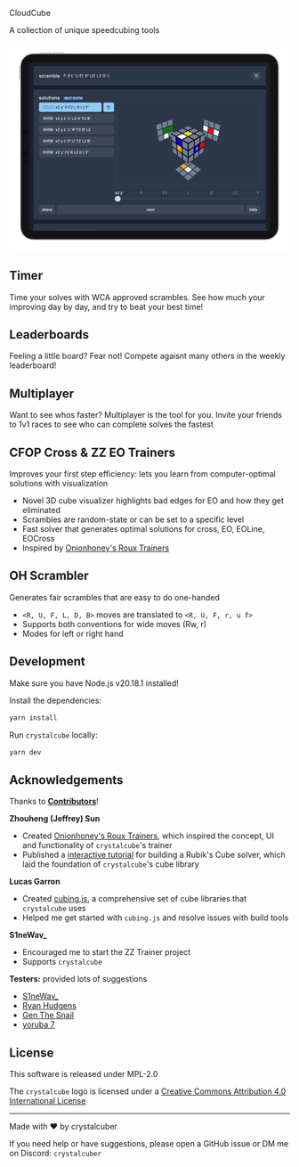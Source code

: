 CloudCube

A collection of unique speedcubing tools

![screenshot of crystalcube](public/assets/mockup-dark.webp)

## Timer

Time your solves with WCA approved scrambles. See how much your improving day by day, and try to beat your best time!

## Leaderboards

Feeling a little board? Fear not! Compete agaisnt many others in the weekly leaderboard!

## Multiplayer

Want to see whos faster? Multiplayer is the tool for you. Invite your friends to 1v1 races to see who can complete solves the fastest

## CFOP Cross & ZZ EO Trainers

Improves your first step efficiency: lets you learn from computer-optimal solutions with visualization

- Novel 3D cube visualizer highlights bad edges for EO and how they get eliminated
- Scrambles are random-state or can be set to a specific level
- Fast solver that generates optimal solutions for cross, EO, EOLine, EOCross
- Inspired by [Onionhoney's Roux Trainers](https://onionhoney.github.io/roux-trainers/)

## OH Scrambler

Generates fair scrambles that are easy to do one-handed

- `<R, U, F, L, D, B>` moves are translated to `<R, U, F, r, u f>`
- Supports both conventions for wide moves (Rw, r)
- Modes for left or right hand

## Development

Make sure you have Node.js v20.18.1 installed!

Install the dependencies:

```bash
yarn install
```

Run `crystalcube` locally:

```bash
yarn dev
```

## Acknowledgements

Thanks to **[Contributors](https://github.com/ericx20/crystalcube/graphs/contributors)**!

**Zhouheng (Jeffrey) Sun**

- Created [Onionhoney's Roux Trainers](https://onionhoney.github.io/roux-trainers/), which inspired the concept, UI and functionality of `crystalcube`'s trainer
- Published a [interactive tutorial](https://observablehq.com/@onionhoney/how-to-model-a-rubiks-cube) for building a Rubik's Cube solver, which laid the foundation of `crystalcube`'s cube library

**Lucas Garron**

- Created [cubing.js](https://github.com/cubing/cubing.js), a comprehensive set of cube libraries that `crystalcube` uses
- Helped me get started with `cubing.js` and resolve issues with build tools

**S1neWav\_**

- Encouraged me to start the ZZ Trainer project
- Supports `crystalcube`

**Testers:** provided lots of suggestions

- [S1neWav\_](https://www.youtube.com/@S1neWav_)
- [Ryan Hudgens](https://www.youtube.com/@OreKehStrah)
- [Gen The Snail](https://www.youtube.com/@GenTheSnail)
- [yoruba 7](https://www.youtube.com/@yoruba7807)

## License

This software is released under MPL-2.0

The `crystalcube` logo is licensed under a <a rel="license" href="http://creativecommons.org/licenses/by/4.0/">Creative Commons Attribution 4.0 International License</a>

---

Made with ❤️ by crystalcuber

If you need help or have suggestions, please open a GitHub issue or DM me on Discord: `crystalcuber`
